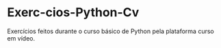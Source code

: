 # Exerc-cios-Python-Cv
Exercícios feitos durante o curso básico de Python pela plataforma curso em vídeo.


